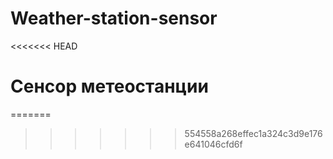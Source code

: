# Weather-station-sensor
<<<<<<< HEAD
# Сенсор метеостанции
=======
>>>>>>> 554558a268effec1a324c3d9e176e641046cfd6f

